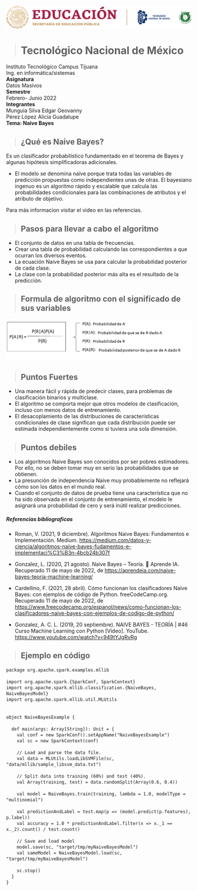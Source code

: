 ![logo](/imagenes/tec.png)
># **Tecnológico Nacional de México**
Instituto Tecnológico Campus Tijuana  
Ing. en informática/sistemas  
**Asignatura**  
Datos Masivos  
**Semestre**  
Febrero- Junio 2022  
**Integrantes**  
Munguia Silva Edgar Geovanny  
Pérez López Alicia Guadalupe  
**Tema: Naive Bayes**  


> ##                     **¿Qué es Naive Bayes?**

 Es un clasificador probabilístico fundamentado en el teorema de Bayes y algunas hipótesis simplificadoras adicionales.
 - El modelo se denomina naïve porque trata todas las variables de predicción propuestas como independientes unas de otras. El bayesiano ingenuo es un algoritmo rápido y escalable que calcula las probabilidades condicionales para las combinaciones de atributos y el atributo de objetivo. 
 
 Para más informacion visitar el video en las referencias.


>##                     **Pasos para llevar a cabo el algoritmo**

- El conjunto de datos en una tabla de frecuencias.
- Crear una tabla de probabilidad calculando las correspondientes a que ocurran los diversos eventos.
- La ecuación Naive Bayes se usa para calcular la probabilidad posterior de cada clase.
- La clase con la probabilidad posterior más alta es el resultado de la predicción.


>##                  **Formula de algoritmo con el significado de sus variables**
![Formula](/imagenes/Formula.png)

>##                     **Puntos Fuertes**
- Una manera fácil y rápida de predecir clases, para problemas de clasificación binarios y multiclase.
- El algoritmo se comporta mejor que otros modelos de clasificación, incluso con menos datos de entrenamiento.
- El desacoplamiento de las distribuciones de características condicionales de clase significan que cada distribución puede ser estimada independientemente como si tuviera una sola dimensión.

>##                      **Puntos debiles**
- Los algoritmos Naive Bayes son conocidos por ser pobres estimadores. Por ello, no se deben tomar muy en serio las probabilidades que se obtienen.
- La presunción de independencia Naive muy probablemente no reflejará cómo son los datos en el mundo real.
- Cuando el conjunto de datos de prueba tiene una característica que no ha sido observada en el conjunto de entrenamiento, el modelo le asignará una probabilidad de cero y será inútil realizar predicciones.

##### Referencias bibliograficas 

- Roman, V. (2021, 9 diciembre). Algoritmos Naive Bayes: Fundamentos e Implementación. Medium. https://medium.com/datos-y-ciencia/algoritmos-naive-bayes-fudamentos-e-implementaci%C3%B3n-4bcb24b307f

- Gonzalez, L. (2020, 21 agosto). Naive Bayes – Teoría. 🤖 Aprende IA. Recuperado 11 de mayo de 2022, de https://aprendeia.com/naive-bayes-teoria-machine-learning/

- Cardellino, F. (2021, 28 abril). Cómo funcionan los clasificadores Naive Bayes: con ejemplos de código de Python. freeCodeCamp.org. Recuperado 11 de mayo de 2022, de https://www.freecodecamp.org/espanol/news/como-funcionan-los-clasificadores-naive-bayes-con-ejemplos-de-codigo-de-python/

- Gonzalez, A. C. L. (2019, 20 septiembre). NAIVE BAYES - TEORÍA | #46 Curso Machine Learning con Python [Vídeo]. YouTube. https://www.youtube.com/watch?v=949tYJgRvRg  

>##                       **Ejemplo en código**  
~~~
package org.apache.spark.examples.mllib    

import org.apache.spark.{SparkConf, SparkContext}    
import org.apache.spark.mllib.classification.{NaiveBayes, NaiveBayesModel}    
import org.apache.spark.mllib.util.MLUtils    


object NaiveBayesExample {    

  def main(args: Array[String]): Unit = {    
    val conf = new SparkConf().setAppName("NaiveBayesExample")    
    val sc = new SparkContext(conf)   
    
    // Load and parse the data file.
    val data = MLUtils.loadLibSVMFile(sc, "data/mllib/sample_libsvm_data.txt")

    // Split data into training (60%) and test (40%).
    val Array(training, test) = data.randomSplit(Array(0.6, 0.4))

    val model = NaiveBayes.train(training, lambda = 1.0, modelType = "multinomial")

    val predictionAndLabel = test.map(p => (model.predict(p.features), p.label))
    val accuracy = 1.0 * predictionAndLabel.filter(x => x._1 == x._2).count() / test.count()

    // Save and load model
    model.save(sc, "target/tmp/myNaiveBayesModel")
    val sameModel = NaiveBayesModel.load(sc, "target/tmp/myNaiveBayesModel")
    
    sc.stop()
  }
}  
~~~

